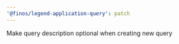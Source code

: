 ```yaml
---
'@finos/legend-application-query': patch
---
```


Make query description optional when creating new query